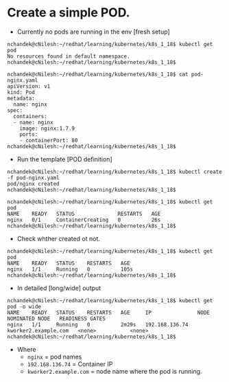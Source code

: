 # Create a simple POD.

* Currently no pods are running in the env [fresh setup]

```
nchandek@cNilesh:~/redhat/learning/kubernetes/k8s_1_18$ kubectl get pod
No resources found in default namespace.
nchandek@cNilesh:~/redhat/learning/kubernetes/k8s_1_18$
```

```
nchandek@cNilesh:~/redhat/learning/kubernetes/k8s_1_18$ cat pod-nginx.yaml
apiVersion: v1
kind: Pod
metadata:
  name: nginx
spec:
  containers:
  - name: nginx
    image: nginx:1.7.9
    ports:
    - containerPort: 80
nchandek@cNilesh:~/redhat/learning/kubernetes/k8s_1_18$
```

* Run the template [POD definition]

```
nchandek@cNilesh:~/redhat/learning/kubernetes/k8s_1_18$ kubectl create -f pod-nginx.yaml
pod/nginx created
nchandek@cNilesh:~/redhat/learning/kubernetes/k8s_1_18$
```

```
nchandek@cNilesh:~/redhat/learning/kubernetes/k8s_1_18$ kubectl get pod
NAME    READY   STATUS              RESTARTS   AGE
nginx   0/1     ContainerCreating   0          26s
nchandek@cNilesh:~/redhat/learning/kubernetes/k8s_1_18$
```
* Check whther created ot not.

```
nchandek@cNilesh:~/redhat/learning/kubernetes/k8s_1_18$ kubectl get pod
NAME    READY   STATUS    RESTARTS   AGE
nginx   1/1     Running   0          105s
nchandek@cNilesh:~/redhat/learning/kubernetes/k8s_1_18$
```

* In detailed [long/wide] output

```
nchandek@cNilesh:~/redhat/learning/kubernetes/k8s_1_18$ kubectl get pod -o wide
NAME    READY   STATUS    RESTARTS   AGE     IP               NODE                   NOMINATED NODE   READINESS GATES
nginx   1/1     Running   0          2m29s   192.168.136.74   kworker2.example.com   <none>           <none>
nchandek@cNilesh:~/redhat/learning/kubernetes/k8s_1_18$
```
* Where  
  * `nginx` = pod names
  * `192.168.136.74` = Container IP
  * `kworker2.example.com`    = node name where the pod is running.
